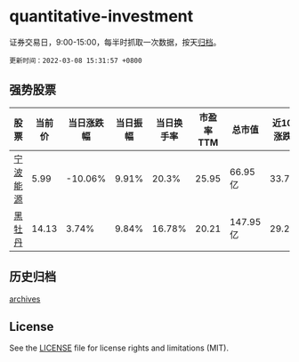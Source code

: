 # quantitative-investment

证券交易日，9:00-15:00，每半时抓取一次数据，按天[归档](archives)。

`更新时间：2022-03-08 15:31:57 +0800`

## 强势股票

|股票|当前价|当日涨跌幅|当日振幅|当日换手率|市盈率TTM|总市值|近10日涨跌幅|
|----|----|----|----|----|----|----|----|
|[宁波能源](https://xueqiu.com/S/SH600982)|5.99|-10.06%|9.91%|20.3%|25.95|66.95亿|33.71%|
|[黑牡丹](https://xueqiu.com/S/SH600510)|14.13|3.74%|9.84%|16.78%|20.21|147.95亿|29.28%|

## 历史归档

[archives](archives)

## License

See the [LICENSE](LICENSE) file for license rights and limitations (MIT).